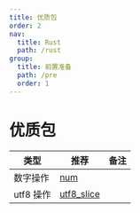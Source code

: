```yaml
---
title: 优质包
order: 2
nav:
  title: Rust
  path: /rust
group:
  title: 前置准备
  path: /pre
  order: 1
---
```


# 优质包

| 类型      | 推荐                                              | 备注 |
| --------- | ------------------------------------------------- | ---- |
| 数字操作  | [num](https://crates.io/crates/num)               |      |
| utf8 操作 | [utf8_slice](https://crates.io/crates/utf8_slice) |      |

